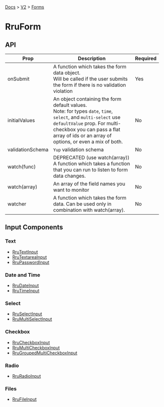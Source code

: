 [Docs](/) > [V2](/docs/v2/get-started) > [Forms](/docs/v2/components/RruForm)


# RruForm

## API

| Prop | Description | Required |
|-|-|-|
| onSubmit | A function which takes the form data object.<br>Will be called if the user submits the form if there is no validation violation | Yes |
| initialValues | An object containing the form default values.<br>Note: for types `date`, `time`, `select`, and `multi-select` use `defaultValue` prop. For multi-checkbox you can pass a flat array of ids or an array of options, or even a mix of both.  | No |
| validationSchema | `Yup` validation schema | No |
| watch(func) | DEPRECATED (use watch(array)) A function which takes a function that you can run to listen to form data changes. | No |
| watch(array) | An array of the field names you want to monitor | No |
| watcher | A function which takes the form data. Can be used only in combination with watch(array). | No |

## Input Components

### Text
- [RruTextInput](/docs/v2/components/RruTextInput)
- [RruTextareaInput](/docs/v2/components/RruTextareaInput)
- [RruPasswordInput](/docs/v2/components/RruPasswordInput)

### Date and Time
- [RruDateInput](/docs/v2/components/RruDateInput)
- [RruTimeInput](/docs/v2/components/RruTimeInput)

### Select
- [RruSelectInput](/docs/v2/components/RruSelectInput)
- [RruMultiSelectInput](/docs/v2/components/RruMultiSelectInput)

### Checkbox
- [RruCheckboxInput](/docs/v2/components/RruCheckboxInput)
- [RruMultiCheckboxInput](/docs/v2/components/RruMultiCheckboxInput)
- [RruGroupedMultiCheckboxInput](/docs/v2/components/RruGroupedMultiCheckboxInput)

### Radio
- [RruRadioInput](/docs/v2/components/RruRadioInput)

### Files
- [RruFileInput](/docs/v2/components/RruFileInput)

